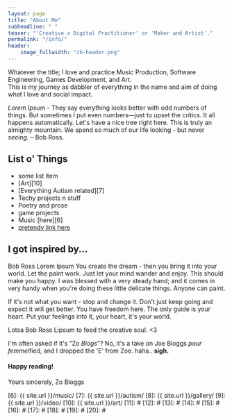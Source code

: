 ```yaml
---
layout: page
title: "About Me"
subheadline: " "
teaser: "'Creative x Digital Practitioner' or 'Maker and Artist'."
permalink: "/info/"
header:
    image_fullwidth: "zb-header.png"
---
```

Whatever the title; I love and practice Music Production, Software Engineering, Games Development, and Art. <br/>This is my journey as dabbler of everything in the name and aim of doing what I love and social impact.

*Lorem Ipsum* - 
They say everything looks better with odd numbers of things. But sometimes I put even numbers—just to upset the critics. It all happens automatically. Let's have a nice tree right here. This is truly an almighty mountain. We spend so much of our life looking - but never *seeing.* – Bob Ross.


## List o' Things

* some list item
* [Art][10]
* [Everything Autism related][7]
* Techy projects n stuff
* Poetry and prose
* game projects
* Music [here][6]
* [pretendy link here][5]



## I got inspired by...

Bob Ross Lorem Ipsum You create the dream - then you bring it into your world. Let the paint work. Just let your mind wander and enjoy. This should make you happy. I was blessed with a very steady hand; and it comes in very handy when you're doing these little delicate things. Anyone can paint. 

If it's not what you want - stop and change it. Don't just keep going and expect it will get better. You have freedom here. The only guide is your heart. Put your feelings into it, your heart, it's your world. 

Lotsa Bob Ross Lipsum to feed the creative soul. <3

I'm often asked if it's &#8221;Zo *Blogs*&#8221;? No, it's a take on Joe Bloggs *pour femme*ified, and I dropped the 'E' from Zoe. haha.. 
**sigh.**
#### Happy reading!

Yours sincerely, Zo Bloggs


 [1]: #
 [2]: #
 [3]: #
 [4]: #
 [5]: #
 [6]: {{ site.url }}/music/
 [7]: {{ site.url }}/autism/
 [8]: {{ site.url }}/gallery/
 [9]: {{ site.url }}/video/
 [10]: {{ site.url }}/art/
 [11]: #
 [12]: #
 [13]: #
 [14]: #
 [15]: #
 [16]: #
 [17]: #
 [18]: #
 [19]: #
 [20]: #
